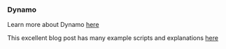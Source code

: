 ### Dynamo
Learn more about Dynamo [here](/Building-the-Farnsworth-House/Computation-Groups-with-Dynamo.md)

This excellent blog post has many example scripts and explanations [here](https://formit.autodesk.com/blog/post/formit-dynamo)
